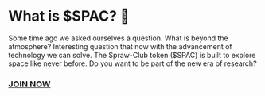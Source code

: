 # What is $SPAC? 🤔

Some time ago we asked ourselves a question. What is beyond the atmosphere? Interesting question that now with the advancement of technology we can solve. The Spraw-Club token ($SPAC) is built to explore space like never before. Do you want to be part of the new era of research?
<p></p>

### [JOIN NOW](https://spraw-club.github.io/)
